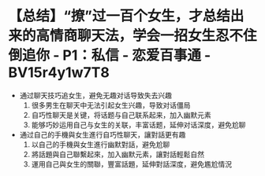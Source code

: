 # 【总结】“撩”过一百个女生，才总结出来的高情商聊天法，学会一招女生忍不住倒追你 - P1：私信 - 恋爱百事通 - BV15r4y1w7T8

-   通过聊天技巧追女生，避免无趣对话导致失去兴趣
    1.  很多男生在聊天中无法引起女生兴趣，导致对话僵局
    2.  自巧性聊天是关键，将话题与自己联系起来，加入幽默元素
    3.  能够巧妙运用自己与女生的关联，丰富话题，延伸对话深度，避免尬聊
-   通过自己的手機與女生進行自巧性聊天，讓對話更有趣
    1.  以自己的手機與女生進行幽默對話，避免尬聊
    2.  將話題與自己聯繫起來，加入幽默元素，讓對話輕鬆自然
    3.  運用自己與女生的關聯，豐富話題，延伸對話深度，避免尷尬情況